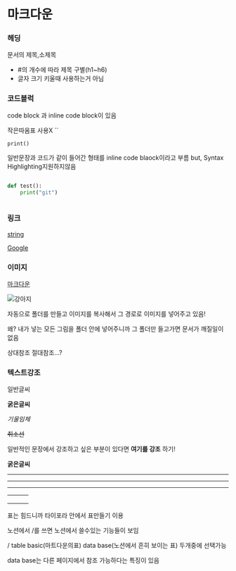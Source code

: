 # 마크다운



### 헤딩

문서의 제목,소제목

- #의 개수에 따라 제목 구별(h1~h6)
- 글자 크기 키울때 사용하는거 아님



### 코드블럭

code block 과  inline code block이 있음

작은따옴표 사용X ``

`print()`

일반문장과 코드가 같이 들어간 형태를 inline code blaock이라고 부름  but, Syntax Highlighting지원하지않음

``` 
```

```python
def test():
	print("git")
    
```

### 링크

 [string](url)

[Google](http://www.google.com)

### 이미지

[ 마크다운](https://gist.github.com/ihoneymon/652be052a0727ad59601)

![강아지](test.assets/pet.jpg)



자동으로 폴더를 만들고 이미지를 복사해서 그 경로로 이미지를 넣어주고 있음!

왜? 내가 넣는 모든 그림을 폴더 안에 넣어주니까 그 폴더만 들고가면 문서가 깨질일이 없음

상대참조 절대참조...? 



### 텍스트강조

일반글씨

**굵은글씨**

*기울임체*

~~취소선~~

일반적인 문장에서 강조하고 싶은 부분이 있다면 **여기를 강조** 하기!

__굵은글씨__



---

***

___

|      |      |      |
| ---- | ---- | ---- |
|      |      |      |
|      |      |      |
|      |      |      |

표는 힘드니까 타이포라 안에서 표만들기 이용

노션에서 /를 쓰면 노션에서 쓸수있는 기능들이 보임

/ table basic(마트다운의표)  data base(노션에서 흔히 보이는 표) 두개중에 선택가능

data base는 다른 페이지에서 참조 가능하다는 특징이 있음 









